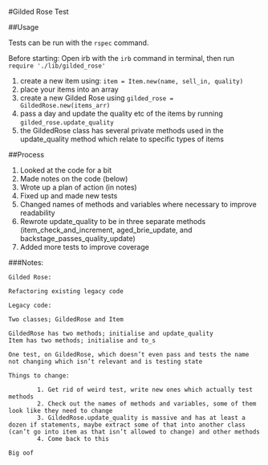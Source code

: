#Gilded Rose Test

##Usage

Tests can be run with the `rspec` command.

Before starting: Open irb with the `irb` command in terminal, then run `require './lib/gilded_rose'`

1. create a new item using: `item = Item.new(name, sell_in, quality)`
2. place your items into an array
3. create a new Gilded Rose using `gilded_rose = GildedRose.new(items_arr)`
4. pass a day and update the quality etc of the items by running `gilded_rose.update_quality`
5. the GildedRose class has several private methods used in the update_quality method which relate to specific types of items

##Process

1. Looked at the code for a bit
2. Made notes on the code (below)
3. Wrote up a plan of action (in notes)
4. Fixed up and made new tests
5. Changed names of methods and variables where necessary to improve readability
6. Rewrote update_quality to be in three separate methods (item_check_and_increment, aged_brie_update, and backstage_passes_quality_update)
7. Added more tests to improve coverage

###Notes:
```
Gilded Rose:

Refactoring existing legacy code

Legacy code:

Two classes; GildedRose and Item

GildedRose has two methods; initialise and update_quality
Item has two methods; initialise and to_s

One test, on GildedRose, which doesn’t even pass and tests the name not changing which isn’t relevant and is testing state

Things to change:

        1. Get rid of weird test, write new ones which actually test methods
        2. Check out the names of methods and variables, some of them look like they need to change
        3. GildedRose.update_quality is massive and has at least a dozen if statements, maybe extract some of that into another class (can’t go into item as that isn’t allowed to change) and other methods
        4. Come back to this

Big oof
```
